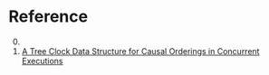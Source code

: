 # Reference

0. []()
0. [A Tree Clock Data Structure for Causal Orderings in Concurrent Executions](https://dl.acm.org/doi/pdf/10.1145/3503222.3507734)


